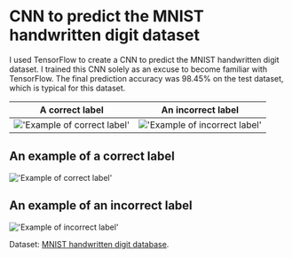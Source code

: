 # CNN to predict the MNIST handwritten digit dataset
I used TensorFlow to create a CNN to predict the MNIST handwritten digit dataset. I trained this CNN solely as an excuse to become familiar with TensorFlow. The final prediction accuracy was 98.45% on the test dataset, which is typical for this dataset.

| A correct label | An incorrect label |
| --- | --- |
| !['Example of correct label'](plots/00000.png) | !['Example of incorrect label'](plots/00321.png) |

## An example of a correct label
!['Example of correct label'](plots/00000.png)

## An example of an incorrect label
!['Example of incorrect label'](plots/00321.png)

Dataset: [MNIST handwritten digit database](http://yann.lecun.com/exdb/mnist/).